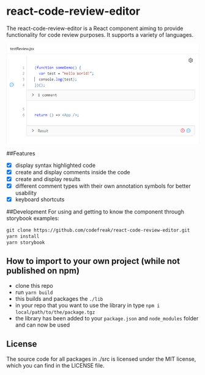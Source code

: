 # react-code-review-editor
The react-code-review-editor is a React component aiming to provide functionality for code review purposes.
It supports a variety of languages.

![review-editor-screenshot](./review-editor-screenshot.png)

##Features
- [x] display syntax highlighted code 
- [x] create and display comments inside the code 
- [x] create and display results
- [x] different comment types with their own annotation symbols for better usability
- [x] keyboard shortcuts 

##Development
For using and getting to know the component through storybook examples:
```shell script
git clone https://github.com/codefreak/react-code-review-editor.git
yarn install
yarn storybook
```

## How to import to your own project (while not published on npm)
* clone this repo
* run `yarn build`
* this builds and packages the `./lib`
* in your repo that you want to use the library in type `npm i local/path/to/the/package.tgz`
* the library has been added to your `package.json` and `node_modules` folder and can now be used

## License
The source code for all packages in ./src is licensed under the MIT license, which you can find in the LICENSE 
file.